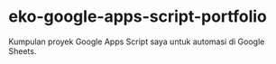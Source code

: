 # eko-google-apps-script-portfolio
Kumpulan proyek Google Apps Script saya untuk automasi di Google Sheets.
